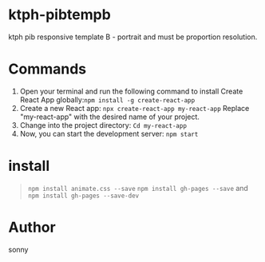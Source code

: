 # ktph-pibtempb
 ktph pib responsive template B - portrait and must be proportion resolution.

# Commands 
1. Open your terminal and run the following command to install Create React App globally:`npm install -g create-react-app` 
2. Create a new React app: `npx create-react-app my-react-app` Replace "my-react-app" with the desired name of your project.
3. Change into the project directory: `Cd my-react-app` 
4. Now, you can start the development server: `npm start`

# install 
> `npm install animate.css --save`
> `npm install gh-pages --save` and `npm install gh-pages --save-dev`

# Author 
sonny
